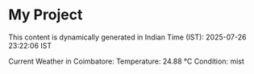 # My Project

This content is dynamically generated in Indian Time (IST): 2025-07-26 23:22:06 IST


Current Weather in Coimbatore:
Temperature: 24.88 °C
Condition: mist
